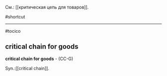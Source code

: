 См.: [[критическая цепь для товаров]].

#shortcut




<hr/>

#tocico

## critical chain for goods

<b>critical chain for goods</b> - (CC-G)



Syn.:[[critical chain]].



